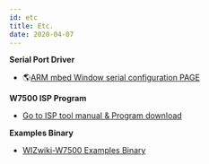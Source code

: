 ```yaml
---
id: etc
title: Etc.
date: 2020-04-07
---
```


**Serial Port Driver**

   * 🌎[ARM mbed Window serial configuration PAGE](http://developer.mbed.org/handbook/Windows-serial-configuration)


**W7500 ISP Program**

   * [Go to ISP tool manual & Program download]()


 **Examples Binary**

   * [ WIZwiki-W7500 Examples Binary]()
